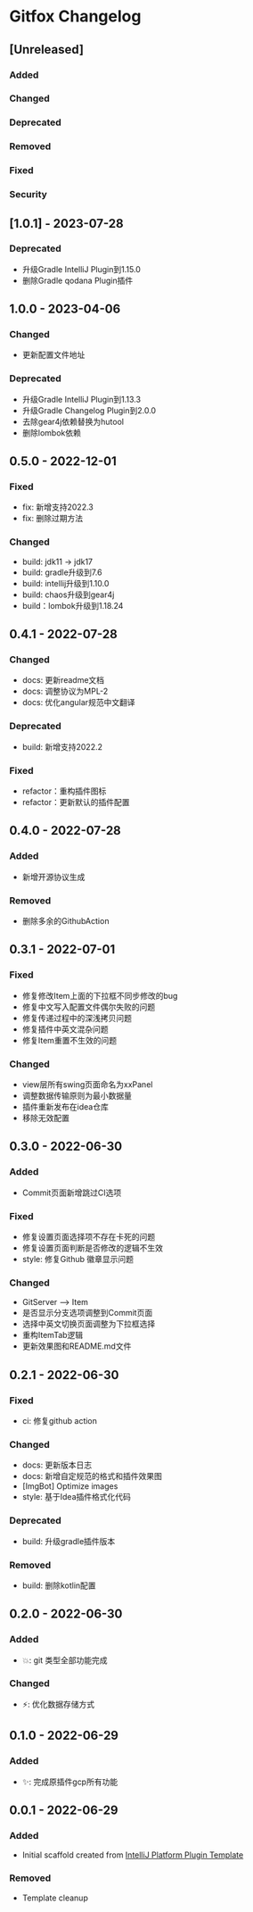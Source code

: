 <!-- Keep a Changelog guide -> https://keepachangelog.com -->

# Gitfox Changelog

## [Unreleased]

### Added

### Changed

### Deprecated

### Removed

### Fixed

### Security

## [1.0.1] - 2023-07-28

### Deprecated
- 升级Gradle IntelliJ Plugin到1.15.0
- 删除Gradle qodana Plugin插件

## 1.0.0 - 2023-04-06

### Changed
- 更新配置文件地址

### Deprecated
- 升级Gradle IntelliJ Plugin到1.13.3
- 升级Gradle Changelog Plugin到2.0.0
- 去除gear4j依赖替换为hutool
- 删除lombok依赖

## 0.5.0 - 2022-12-01

### Fixed
- fix: 新增支持2022.3
- fix: 删除过期方法

### Changed
- build: jdk11 -> jdk17
- build: gradle升级到7.6
- build: intellij升级到1.10.0
- build: chaos升级到gear4j
- build：lombok升级到1.18.24

## 0.4.1 - 2022-07-28

### Changed
- docs: 更新readme文档
- docs: 调整协议为MPL-2
- docs: 优化angular规范中文翻译

### Deprecated
- build: 新增支持2022.2

### Fixed
- refactor：重构插件图标
- refactor：更新默认的插件配置

## 0.4.0 - 2022-07-28

### Added
- 新增开源协议生成

### Removed
- 删除多余的GithubAction

## 0.3.1 - 2022-07-01

### Fixed
- 修复修改Item上面的下拉框不同步修改的bug
- 修复中文写入配置文件偶尔失败的问题
- 修复传递过程中的深浅拷贝问题
- 修复插件中英文混杂问题
- 修复Item重置不生效的问题

### Changed
- view层所有swing页面命名为xxPanel
- 调整数据传输原则为最小数据量
- 插件重新发布在idea仓库
- 移除无效配置

## 0.3.0 - 2022-06-30

### Added
- Commit页面新增跳过CI选项

### Fixed
- 修复设置页面选择项不存在卡死的问题
- 修复设置页面判断是否修改的逻辑不生效
- style: 修复Github 徽章显示问题

### Changed
- GitServer --> Item
- 是否显示分支选项调整到Commit页面
- 选择中英文切换页面调整为下拉框选择
- 重构ItemTab逻辑
- 更新效果图和README.md文件

## 0.2.1 - 2022-06-30

### Fixed
- ci: 修复github action

### Changed
- docs: 更新版本日志
- docs: 新增自定规范的格式和插件效果图
- [ImgBot] Optimize images
- style: 基于Idea插件格式化代码

### Deprecated
- build: 升级gradle插件版本

### Removed
- build: 删除kotlin配置

## 0.2.0 - 2022-06-30

### Added
- 💥: git 类型全部功能完成

### Changed
- ⚡️: 优化数据存储方式

## 0.1.0 - 2022-06-29

### Added
- ✨: 完成原插件gcp所有功能

## 0.0.1 - 2022-06-29

### Added
- Initial scaffold created
  from [IntelliJ Platform Plugin Template](https://github.com/JetBrains/intellij-platform-plugin-template)

### Removed
- Template cleanup
